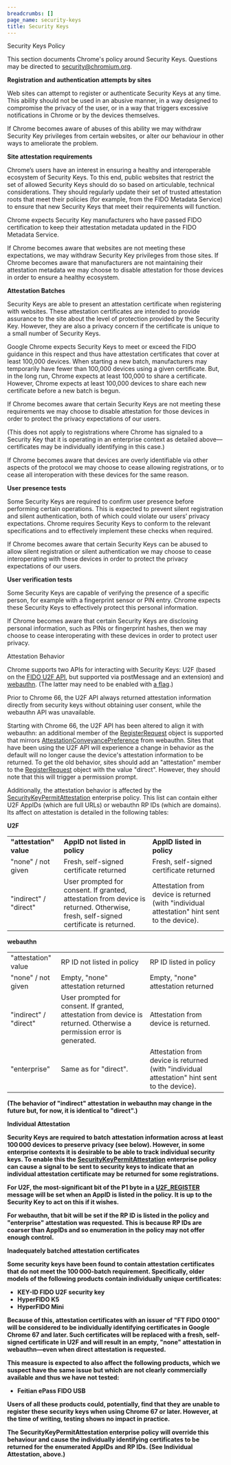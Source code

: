 ```yaml
---
breadcrumbs: []
page_name: security-keys
title: Security Keys
---
```


Security Keys Policy

This section documents Chrome's policy around Security Keys. Questions may be
directed to security@chromium.org.

**Registration and authentication attempts by sites**

Web sites can attempt to register or authenticate Security Keys at any time.
This ability should not be used in an abusive manner, in a way designed to
compromise the privacy of the user, or in a way that triggers excessive
notifications in Chrome or by the devices themselves.

If Chrome becomes aware of abuses of this ability we may withdraw Security Key
privileges from certain websites, or alter our behaviour in other ways to
ameliorate the problem.

**Site attestation requirements**

Chrome’s users have an interest in ensuring a healthy and interoperable
ecosystem of Security Keys. To this end, public websites that restrict the set
of allowed Security Keys should do so based on articulable, technical
considerations. They should regularly update their set of trusted attestation
roots that meet their policies (for example, from the FIDO Metadata Service) to
ensure that new Security Keys that meet their requirements will function.

Chrome expects Security Key manufacturers who have passed FIDO certification to
keep their attestation metadata updated in the FIDO Metadata Service.

If Chrome becomes aware that websites are not meeting these expectations, we may
withdraw Security Key privileges from those sites. If Chrome becomes aware that
manufacturers are not maintaining their attestation metadata we may choose to
disable attestation for those devices in order to ensure a healthy ecosystem.

**Attestation Batches**

Security Keys are able to present an attestation certificate when registering
with websites. These attestation certificates are intended to provide assurance
to the site about the level of protection provided by the Security Key. However,
they are also a privacy concern if the certificate is unique to a small number
of Security Keys.

Google Chrome expects Security Keys to meet or exceed the FIDO guidance in this
respect and thus have attestation certificates that cover at least 100,000
devices. When starting a new batch, manufacturers may temporarily have fewer
than 100,000 devices using a given certificate. But, in the long run, Chrome
expects at least 100,000 to share a certificate. However, Chrome expects at
least 100,000 devices to share each new certificate before a new batch is begun.

If Chrome becomes aware that certain Security Keys are not meeting these
requirements we may choose to disable attestation for those devices in order to
protect the privacy expectations of our users.

(This does not apply to registrations where Chrome has signaled to a Security
Key that it is operating in an enterprise context as detailed above—certificates
may be individually identifying in this case.)

If Chrome becomes aware that devices are overly identifiable via other aspects
of the protocol we may choose to cease allowing registrations, or to cease all
interoperation with these devices for the same reason.

**User presence tests**

Some Security Keys are required to confirm user presence before performing
certain operations. This is expected to prevent silent registration and silent
authentication, both of which could violate our users’ privacy expectations.
Chrome requires Security Keys to conform to the relevant specifications and to
effectively implement these checks when required.

If Chrome becomes aware that certain Security Keys can be abused to allow silent
registration or silent authentication we may choose to cease interoperating with
these devices in order to protect the privacy expectations of our users.

**User verification tests**

Some Security Keys are capable of verifying the presence of a specific person,
for example with a fingerprint sensor or PIN entry. Chrome expects these
Security Keys to effectively protect this personal information.

If Chrome becomes aware that certain Security Keys are disclosing personal
information, such as PINs or fingerprint hashes, then we may choose to cease
interoperating with these devices in order to protect user privacy.

Attestation Behavior

Chrome supports two APIs for interacting with Security Keys: U2F (based on the
[FIDO U2F
API](https://fidoalliance.org/specs/fido-u2f-v1.2-ps-20170411/fido-u2f-javascript-api-v1.2-ps-20170411.html),
but supported via postMessage and an extension) and
[webauthn](https://github.com/w3c/webauthn). (The latter may need to be enabled
with [a flag](javascript:void(0);).)

Prior to Chrome 66, the U2F API always returned attestation information directly
from security keys without obtaining user consent, while the webauthn API was
unavailable.

Starting with Chrome 66, the U2F API has been altered to align it with webauthn:
an additional member of the
[RegisterRequest](https://fidoalliance.org/specs/fido-u2f-v1.2-ps-20170411/fido-u2f-javascript-api-v1.2-ps-20170411.html#dictionary-registerrequest-members)
object is supported that mirrors
[AttestationConveyancePreference](https://w3c.github.io/webauthn/#attestation-convey)
from webauthn. Sites that have been using the U2F API will experience a change
in behavior as the default will no longer cause the device's attestation
information to be returned. To get the old behavior, sites should add an
"attestation" member to the
[RegisterRequest](https://fidoalliance.org/specs/fido-u2f-v1.2-ps-20170411/fido-u2f-javascript-api-v1.2-ps-20170411.html#dictionary-registerrequest-members)
object with the value "direct". However, they should note that this will trigger
a permission prompt.

Additionally, the attestation behavior is affected by the
[SecurityKeyPermitAttestation](/administrators/policy-list-3#SecurityKeyPermitAttestation)
enterprise policy. This list can contain either U2F AppIDs (which are full URLs)
or webauthn RP IDs (which are domains). Its affect on attestation is detailed in
the following tables:

**U2F**

<table>
<tr>
<td><b>"attestation" value</b></td>
<td><b>AppID not listed in policy</b></td>
<td><b>AppID listed in policy</b></td>
</tr>
<tr>
<td>"none" / not given</td>
<td>Fresh, self-signed certificate returned</td>
<td>Fresh, self-signed certificate returned</td>
</tr>
<tr>
<td>"indirect" / "direct"</td>
<td>User prompted for consent. If granted, attestation from device is returned. Otherwise, fresh, self-signed certificate is returned.</td>
<td>Attestation from device is returned (with "individual attestation" hint sent to the device).</td>
</tr>
</table>

**webauthn**

**<table>**
**<tr>**
**<td>"attestation" value</td>**
**<td>RP ID not listed in policy</td>**
**<td>RP ID listed in policy</td>**
**</tr>**
**<tr>**
**<td>"none" / not given</td>**
**<td>Empty, "none" attestation returned</td>**
**<td>Empty, "none" attestation returned</td>**
**</tr>**
**<tr>**
**<td>"indirect" / "direct"</td>**
**<td>User prompted for consent. If granted, attestation from device is returned. Otherwise a permission error is generated.</td>**
**<td>Attestation from device is returned.</td>**
**</tr>**
**<tr>**
**<td>"enterprise"</td>**
**<td>Same as for "direct".</td>**
**<td>Attestation from device is returned (with "individual attestation" hint sent to the device).</td>**
**</tr>**
**</table>**

(The behavior of "indirect" attestation in webauthn may change in the future
but, for now, it is identical to "direct".)

Individual Attestation

Security Keys are required to batch attestation information across at least
100 000 devices to preserve privacy (see below). However, in some enterprise
contexts it is desirable to be able to track individual security keys. To enable
this the
[SecurityKeyPermitAttestation](/administrators/policy-list-3#SecurityKeyPermitAttestation)
enterprise policy can cause a signal to be sent to security keys to indicate
that an individual attestation certificate may be returned for some
registrations.

For U2F, the most-significant bit of the P1 byte in a
[U2F_REGISTER](https://fidoalliance.org/specs/fido-u2f-v1.2-ps-20170411/fido-u2f-raw-message-formats-v1.2-ps-20170411.html#command-and-parameter-values)
message will be set when an AppID is listed in the policy. It is up to the
Security Key to act on this if it wishes.

For webauthn, that bit will be set if the RP ID is listed in the policy and
"enterprise" attestation was requested. This is because RP IDs are coarser than
AppIDs and so enumeration in the policy may not offer enough control.

Inadequately batched attestation certificates

Some security keys have been found to contain attestation certificates that do
not meet the 100 000-batch requirement. Specifically, older models of the
following products contain individually unique certificates:

*   KEY-ID FIDO U2F security key
*   HyperFIDO K5
*   HyperFIDO Mini

Because of this, attestation certificates with an issuer of "FT FIDO 0100" will
be considered to be individually identifying certificates in Google Chrome 67
and later. Such certificates will be replaced with a fresh, self-signed
certificate in U2F and will result in an empty, "none" attestation in
webauthn—even when direct attestation is requested.

This measure is expected to also affect the following products, which we suspect
have the same issue but which are not clearly commercially available and thus we
have not tested:

*   Feitian ePass FIDO USB

Users of all these products could, potentially, find that they are unable to
register these security keys when using Chrome 67 or later. However, at the time
of writing, testing shows no impact in practice.

The SecurityKeyPermitAttestation enterprise policy will override this behaviour
and cause the individually identifying certificates to be returned for the
enumerated AppIDs and RP IDs. (See Individual Attestation, above.)
